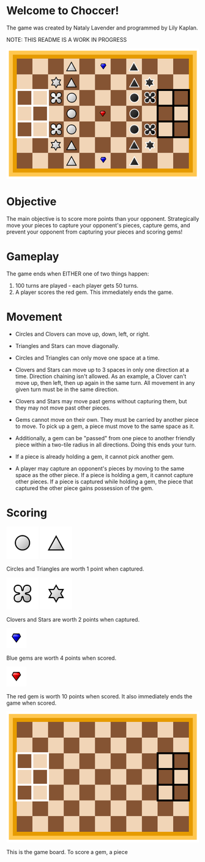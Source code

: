 # Welcome to Choccer!
The game was created by Nataly Lavender and programmed by Lily Kaplan.

NOTE: THIS README IS A WORK IN PROGRESS

![the starting board layout](/resources/starting%20board.png)

# Objective
The main objective is to score more points than your opponent. Strategically move your pieces to capture your opponent's pieces, capture gems, and prevent your opponent from capturing your pieces and scoring gems!

# Gameplay
The game ends when EITHER one of two things happen:
1. 100 turns are played - each player gets 50 turns.
2. A player scores the red gem. This immediately ends the game.

# Movement
- Circles and Clovers can move up, down, left, or right.


- Triangles and Stars can move diagonally.


- Circles and Triangles can only move one space at a time.


- Clovers and Stars can move up to 3 spaces in only one direction at a time. Direction chaining isn't allowed. As an example, a Clover can't move up, then left, then up again in the same turn. All movement in any given turn must be in the same direction. 


- Clovers and Stars may move past gems without capturing them, but they may not move past other pieces.


- Gems cannot move on their own. They must be carried by another piece to move. To pick up a gem, a piece must move to the same space as it. 


- Additionally, a gem can be "passed" from one piece to another friendly piece within a two-tile radius in all directions. Doing this ends your turn. 


- If a piece is already holding a gem, it cannot pick another gem.


- A player may capture an opponent's pieces by moving to the same space as the other piece. If a piece is holding a gem, it cannot capture other pieces. If a piece is captured while holding a gem, the piece that captured the other piece gains possession of the gem.
# Scoring

![circle](/resources/circle.png) ![triangle](/resources/triangle.png) 

Circles and Triangles are worth 1 point when captured.

![clover](/resources/clover.png) ![star](/resources/star.png)

Clovers and Stars are worth 2 points when captured.

![blue gem](/resources/blue_gem.png)

Blue gems are worth 4 points when scored.

![red gem](/resources/red_gem.png)

The red gem is worth 10 points when scored. It also immediately ends the game when scored.

![board](/resources/board.png)

This is the game board. To score a gem, a piece 